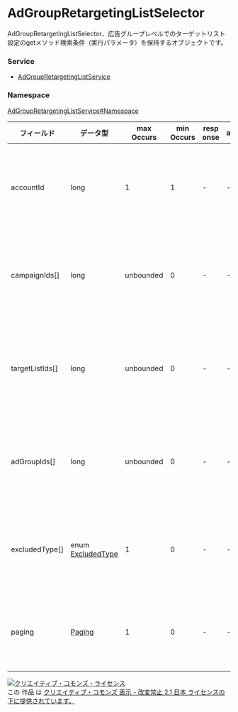 # AdGroupRetargetingListSelector
AdGroupRetargetingListSelector、広告グループレベルでのターゲットリスト設定のgetメソッド検索条件（実行パラメータ）を保持するオブジェクトです。

### Service
+ [AdGroupRetargetingListService](../../services/AdGroupRetargetingListService.md)

### Namespace
[AdGroupRetargetingListService#Namespace](../../services/AdGroupRetargetingListService.md#namespace)

| フィールド | データ型 | max<br>Occurs | min<br>Occurs | resp<br>onse | add | set | remove | 説明 |
|---|---|---|---|---|---|---|---|---|
| accountId| long| 1| 1| -| -| -| -| 検索条件：アカウントIDです。 |
| campaignIds[]| long| unbounded| 0| -| -| -| -| 検索条件：キャンペーンIDです。 |
| targetListIds[]| long| unbounded| 0| -| -| -| -| 検索条件：ターゲットリストIDです。 |
| adGroupIds[]| long| unbounded| 0| -| -| -| -| 検索条件：広告グループIDです。 |
| excludedType[]| enum <a href="ExcludedType.md">ExcludedType</a>| 1| 0| -| -| -| -| 検索条件：包含/除外です。|
| paging| <a href="../Common/Paging.md">Paging</a>| 1| 0| -| -| -| -| 検索条件：取得範囲です。 |

<a rel="license" href="http://creativecommons.org/licenses/by-nd/2.1/jp/"><img alt="クリエイティブ・コモンズ・ライセンス" style="border-width:0" src="https://i.creativecommons.org/l/by-nd/2.1/jp/88x31.png" /></a><br />この 作品 は <a rel="license" href="http://creativecommons.org/licenses/by-nd/2.1/jp/">クリエイティブ・コモンズ 表示 - 改変禁止 2.1 日本 ライセンスの下に提供されています。</a>
